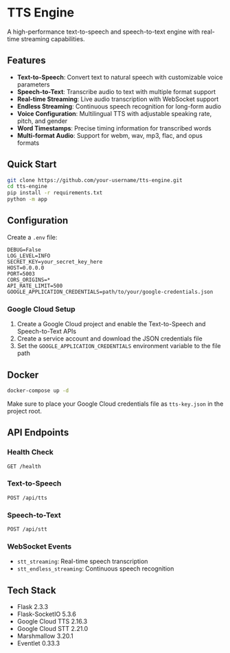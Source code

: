 # TTS Engine

A high-performance text-to-speech and speech-to-text engine with real-time streaming capabilities.

## Features

- **Text-to-Speech**: Convert text to natural speech with customizable voice parameters
- **Speech-to-Text**: Transcribe audio to text with multiple format support
- **Real-time Streaming**: Live audio transcription with WebSocket support
- **Endless Streaming**: Continuous speech recognition for long-form audio
- **Voice Configuration**: Multilingual TTS with adjustable speaking rate, pitch, and gender
- **Word Timestamps**: Precise timing information for transcribed words
- **Multi-format Audio**: Support for webm, wav, mp3, flac, and opus formats

## Quick Start

```bash
git clone https://github.com/your-username/tts-engine.git
cd tts-engine
pip install -r requirements.txt
python -m app
```

## Configuration

Create a `.env` file:

```env
DEBUG=False
LOG_LEVEL=INFO
SECRET_KEY=your_secret_key_here
HOST=0.0.0.0
PORT=5003
CORS_ORIGINS=*
API_RATE_LIMIT=500
GOOGLE_APPLICATION_CREDENTIALS=path/to/your/google-credentials.json
```

### Google Cloud Setup

1. Create a Google Cloud project and enable the Text-to-Speech and Speech-to-Text APIs
2. Create a service account and download the JSON credentials file
3. Set the `GOOGLE_APPLICATION_CREDENTIALS` environment variable to the file path

## Docker

```bash
docker-compose up -d
```

Make sure to place your Google Cloud credentials file as `tts-key.json` in the project root.

## API Endpoints

### Health Check
```
GET /health
```

### Text-to-Speech
```
POST /api/tts
```

### Speech-to-Text
```
POST /api/stt
```

### WebSocket Events
- `stt_streaming`: Real-time speech transcription
- `stt_endless_streaming`: Continuous speech recognition

## Tech Stack

- Flask 2.3.3
- Flask-SocketIO 5.3.6
- Google Cloud TTS 2.16.3
- Google Cloud STT 2.21.0
- Marshmallow 3.20.1
- Eventlet 0.33.3 